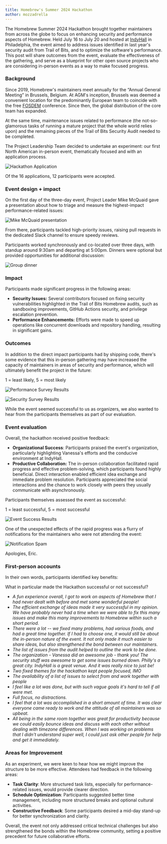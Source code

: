 ```yaml
---
title: Homebrew's Summer 2024 Hackathon
author: mozzadrella
---
```


The Homebrew Summer 2024 Hackathon brought together maintainers from across the globe to focus on enhancing security and performance aspects of Homebrew. Held July 16 to July 20 and hosted at [IndyHall](https://indyhall.org/) in Philadelphia, the event aimed to address issues identified in last year's security audit from Trail of Bits, and to optimize the software's performance. This post will share outcomes from the event, evaluate the effectiveness of the gathering, and serve as a blueprint for other open source projects who are considering in-person events as a way to make focused progress.

### Background

Since 2019, Homebrew's maintainers meet annually for the “Annual General Meeting” in Brussels, Belgium. At AGM's inception, Brussels was deemed a convenient location for the predominantly European team to coincide with the free [FOSDEM](https://fosdem.org/) conference. Since then, the global distribution of the core team has expanded.

At the same time, maintenance issues related to performance (the not-so-glamorous tasks of running a mature project that the whole world relies upon) and the remaining pieces of the Trail of Bits Security Audit needed to be completed.

The Project Leadership Team decided to undertake an experiment: our first North American in-person event, thematically focused and with an application process.

![Hackathon Application](/assets/img/blog/homebrew-summer-2024-hackathon/application.png)

Of the 16 applications, 12 participants were accepted.

### Event design + impact

On the first day of the three-day event, Project Leader Mike McQuaid gave a presentation about how to triage and measure the highest-impact performance-related issues:

![Mike McQuaid presentation](/assets/img/blog/homebrew-summer-2024-hackathon/mike.jpg)

From there, participants tackled high-priority issues, raising pull requests in the dedicated Slack channel to ensure speedy reviews.

Participants worked synchronously and co-located over three days, with standup around 9:30am and departing at 5:00pm. Dinners were optional but provided opportunities for additional discussion:

![Group dinner](/assets/img/blog/homebrew-summer-2024-hackathon/dinner.jpg)

### Impact

Participants made significant progress in the following areas:

* **Security Issues:** Several contributors focused on fixing security vulnerabilities highlighted in the Trail of Bits Homebrew audits, such as sandboxing improvements, GitHub Actions security, and privilege escalation prevention.
* **Performance Enhancements:** Efforts were made to speed up operations like concurrent downloads and repository handling, resulting in significant gains.

### Outcomes

In addition to the direct impact participants had by shipping code, there's some evidence that this in-person gathering may have increased the capacity of maintainers in areas of security and performance, which will ultimately benefit the project in the future:

1 = least likely, 5 = most likely

![Performance Survey Results](/assets/img/blog/homebrew-summer-2024-hackathon/performance.png)

![Security Survey Results](/assets/img/blog/homebrew-summer-2024-hackathon/security.png)

While the event seemed successful to us as organizers, we also wanted to hear from the participants themselves as part of our evaluation.

### Event evaluation

Overall, the hackathon received positive feedback:

* **Organizational Success**: Participants praised the event's organization, particularly highlighting Vanessa's efforts and the conducive environment at IndyHall.
* **Productive Collaboration:** The in-person collaboration facilitated rapid progress and effective problem-solving, which participants found highly beneficial. Direct interaction enabled efficient idea exchange and immediate problem resolution. Participants appreciated the social interactions and the chance to work closely with peers they usually communicate with asynchronously.

Participants themselves assessed the event as successful:

1 = least successful, 5 = most successful

![Event Success Results](/assets/img/blog/homebrew-summer-2024-hackathon/evaluation.png)

One of the unexpected effects of the rapid progress was a flurry of notifications for the maintainers who were not attending the event:

![Notification Spam](/assets/img/blog/homebrew-summer-2024-hackathon/notifications.png)

Apologies, Eric.

### First-person accounts

In their own words, participants identified key benefits:

What in particular made the Hackathon successful or not successful?

* _A fun experience overall, I got to work on aspects of Homebrew that I had never dealt with before and met some wonderful people!_
* _The efficient exchange of ideas made it very successful in my opinion. We have probably never had a time when we were able to fix this many issues and make this many improvements to Homebrew within such a short period._
* _There were a lot -- we fixed many problems, had various foods, and had a great time together. If I had to choose one, it would still be about the in-person nature of the event. It not only made it much easier to share ideas, but also strengthened the bond between our maintainers._
* _The list of issues from the audit helped to outline the work to be done._
* _The organization - Vanessa did an awesome job - thank you! The security stuff was awesome to get some issues burned down. Philly's a great city. IndyHall is a great venue. And it was really nice to just be!_
* _Two fixed themes for the hackathon kept people focused, IMO_
* _The availability of a list of issues to select from and work together with people_
* _I feel like a lot was done, but with such vague goals it's hard to tell if all were met._
* _Full focus, no distractions._
* _I feel that a lot was accomplished in a short amount of time. It was clear everyone came ready to work and the attitude of all maintainers was so upbeat._
* _All being in the same room together was great for productivity because we could easily bounce ideas and discuss with each other without dealing with timezone differences. When I was working on problems that I didn't understand super well, I could just ask other people for help and get it immediately._

### Areas for Improvement

As an experiment, we were keen to hear how we might improve the structure to be more effective. Attendees had feedback in the following areas:

* **Task Clarity**: More structured task lists, especially for performance-related issues, would provide clearer direction.
* **Schedule Optimization**: Participants suggested better time management, including more structured breaks and optional cultural activities.
* **Constructive Feedback**: Some participants desired a mid-day stand-up for better synchronization and clarity.

Overall, the event not only addressed critical technical challenges but also strengthened the bonds within the Homebrew community, setting a positive precedent for future collaborative efforts.
